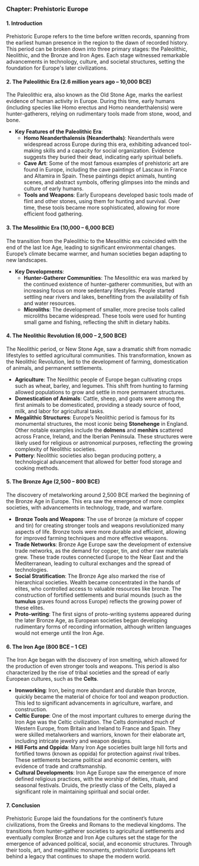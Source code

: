 ### Chapter: Prehistoric Europe

#### 1. Introduction
Prehistoric Europe refers to the time before written records, spanning from the earliest human presence in the region to the dawn of recorded history. This period can be broken down into three primary stages: the Paleolithic, Neolithic, and the Bronze and Iron Ages. Each stage witnessed remarkable advancements in technology, culture, and societal structures, setting the foundation for Europe's later civilizations.

#### 2. The Paleolithic Era (2.6 million years ago – 10,000 BCE)
The Paleolithic era, also known as the Old Stone Age, marks the earliest evidence of human activity in Europe. During this time, early humans (including species like Homo erectus and Homo neanderthalensis) were hunter-gatherers, relying on rudimentary tools made from stone, wood, and bone.

- **Key Features of the Paleolithic Era**:
  - **Homo Neanderthalensis (Neanderthals)**: Neanderthals were widespread across Europe during this era, exhibiting advanced tool-making skills and a capacity for social organization. Evidence suggests they buried their dead, indicating early spiritual beliefs.
  - **Cave Art**: Some of the most famous examples of prehistoric art are found in Europe, including the cave paintings of Lascaux in France and Altamira in Spain. These paintings depict animals, hunting scenes, and abstract symbols, offering glimpses into the minds and culture of early humans.
  - **Tools and Weapons**: Early Europeans developed basic tools made of flint and other stones, using them for hunting and survival. Over time, these tools became more sophisticated, allowing for more efficient food gathering.

#### 3. The Mesolithic Era (10,000 – 6,000 BCE)
The transition from the Paleolithic to the Mesolithic era coincided with the end of the last Ice Age, leading to significant environmental changes. Europe’s climate became warmer, and human societies began adapting to new landscapes.

- **Key Developments**:
  - **Hunter-Gatherer Communities**: The Mesolithic era was marked by the continued existence of hunter-gatherer communities, but with an increasing focus on more sedentary lifestyles. People started settling near rivers and lakes, benefiting from the availability of fish and water resources.
  - **Microliths**: The development of smaller, more precise tools called microliths became widespread. These tools were used for hunting small game and fishing, reflecting the shift in dietary habits.

#### 4. The Neolithic Revolution (6,000 – 2,500 BCE)
The Neolithic period, or New Stone Age, saw a dramatic shift from nomadic lifestyles to settled agricultural communities. This transformation, known as the Neolithic Revolution, led to the development of farming, domestication of animals, and permanent settlements.

- **Agriculture**: The Neolithic people of Europe began cultivating crops such as wheat, barley, and legumes. This shift from hunting to farming allowed populations to grow and settle in more permanent structures.
- **Domestication of Animals**: Cattle, sheep, and goats were among the first animals to be domesticated, providing a steady source of food, milk, and labor for agricultural tasks.
- **Megalithic Structures**: Europe’s Neolithic period is famous for its monumental structures, the most iconic being **Stonehenge** in England. Other notable examples include the **dolmens** and **menhirs** scattered across France, Ireland, and the Iberian Peninsula. These structures were likely used for religious or astronomical purposes, reflecting the growing complexity of Neolithic societies.
- **Pottery**: Neolithic societies also began producing pottery, a technological advancement that allowed for better food storage and cooking methods.

#### 5. The Bronze Age (2,500 – 800 BCE)
The discovery of metalworking around 2,500 BCE marked the beginning of the Bronze Age in Europe. This era saw the emergence of more complex societies, with advancements in technology, trade, and warfare.

- **Bronze Tools and Weapons**: The use of bronze (a mixture of copper and tin) for creating stronger tools and weapons revolutionized many aspects of life. Bronze tools were more durable and efficient, allowing for improved farming techniques and more effective weapons.
- **Trade Networks**: Bronze Age Europe saw the development of extensive trade networks, as the demand for copper, tin, and other raw materials grew. These trade routes connected Europe to the Near East and the Mediterranean, leading to cultural exchanges and the spread of technologies.
- **Social Stratification**: The Bronze Age also marked the rise of hierarchical societies. Wealth became concentrated in the hands of elites, who controlled access to valuable resources like bronze. The construction of fortified settlements and burial mounds (such as the **tumulus** graves found across Europe) reflects the growing power of these elites.
- **Proto-writing**: The first signs of proto-writing systems appeared during the later Bronze Age, as European societies began developing rudimentary forms of recording information, although written languages would not emerge until the Iron Age.

#### 6. The Iron Age (800 BCE – 1 CE)
The Iron Age began with the discovery of iron smelting, which allowed for the production of even stronger tools and weapons. This period is also characterized by the rise of tribal societies and the spread of early European cultures, such as the **Celts**.

- **Ironworking**: Iron, being more abundant and durable than bronze, quickly became the material of choice for tool and weapon production. This led to significant advancements in agriculture, warfare, and construction.
- **Celtic Europe**: One of the most important cultures to emerge during the Iron Age was the Celtic civilization. The Celts dominated much of Western Europe, from Britain and Ireland to France and Spain. They were skilled metalworkers and warriors, known for their elaborate art, including intricate jewelry and weapon designs.
- **Hill Forts and Oppida**: Many Iron Age societies built large hill forts and fortified towns (known as oppida) for protection against rival tribes. These settlements became political and economic centers, with evidence of trade and craftsmanship.
- **Cultural Developments**: Iron Age Europe saw the emergence of more defined religious practices, with the worship of deities, rituals, and seasonal festivals. Druids, the priestly class of the Celts, played a significant role in maintaining spiritual and social order.

#### 7. Conclusion
Prehistoric Europe laid the foundations for the continent’s future civilizations, from the Greeks and Romans to the medieval kingdoms. The transitions from hunter-gatherer societies to agricultural settlements and eventually complex Bronze and Iron Age cultures set the stage for the emergence of advanced political, social, and economic structures. Through their tools, art, and megalithic monuments, prehistoric Europeans left behind a legacy that continues to shape the modern world.


